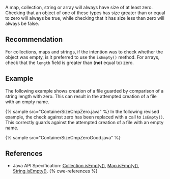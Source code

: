 A map, collection, string or array will always have size of at least zero. Checking that an object of one of these types has size greater than or equal to zero will always be true, while checking that it has size less than zero will always be false.


## Recommendation
For collections, maps and strings, if the intention was to check whether the object was empty, is it preferred to use the `isEmpty()` method. For arrays, check that the `length` field is greater than (**not** equal to) zero.


## Example
The following example shows creation of a file guarded by comparison of a string length with zero. This can result in the attempted creation of a file with an empty name.

{% sample src="ContainerSizeCmpZero.java" %}
In the following revised example, the check against zero has been replaced with a call to `isEmpty()`. This correctly guards against the attempted creation of a file with an empty name.

{% sample src="ContainerSizeCmpZeroGood.java" %}

## References
* Java API Specification: [ Collection.isEmpty()](https://docs.oracle.com/en/java/javase/11/docs/api/java.base/java/util/Collection.html#isEmpty()), [ Map.isEmpty()](https://docs.oracle.com/en/java/javase/11/docs/api/java.base/java/util/Map.html#isEmpty()), [ String.isEmpty()](https://docs.oracle.com/en/java/javase/11/docs/api/java.base/java/lang/String.html#isEmpty()).
{% cwe-references %}

